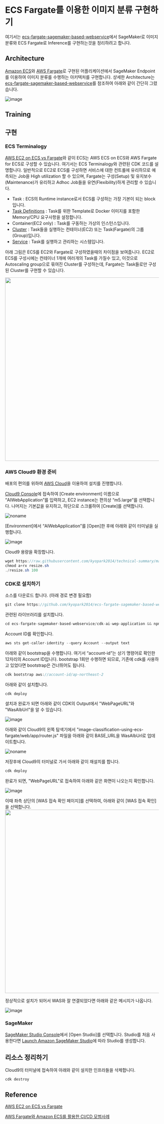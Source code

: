 # ECS Fargate를 이용한 이미지 분류 구현하기

여기서는 [ecs-fargate-sagemaker-based-webservice](https://github.com/hijigoo/ecs-fargate-sagemaker-based-webservice)에서 SageMaker로 이미지 분류와 ECS Fargate로 Inference를 구현하는것을 정리하려고 합니다.

## Architecture

[Amazon ECS](https://aws.amazon.com/ko/ecs/)와 [AWS Fargate](https://aws.amazon.com/ko/fargate/)로 구현된 어플리케이션에서 SageMaker Endpoint를 이용하여 이미지 분류를 수행하는 아키텍처를 구현합니다. 샹세한 Architecture는 [ecs-fargate-sagemaker-based-webservice](https://github.com/hijigoo/ecs-fargate-sagemaker-based-webservice)를 참조하여 아래와 같이 간단히 그렸습니다.

![image](https://github.com/kyopark2014/image-classification-using-aws-fargate-for-ecs/assets/52392004/bf2c14ec-3b81-41e5-9b3e-cf34ad1e51f1)


## Training

## 구현

### ECS Terminalogy

[AWS EC2 on ECS vs Fargate](https://www.youtube.com/watch?v=DVrGXjjkpig)와 같이 ECS는 AWS ECS on ECS와 AWS Fargate for ECS로 구성할 수 있습니다. 여기서는 ECS Terminalogy와 관련된 CDK 코드를 설명합니다. 일반적으로 EC2로 ECS를 구성하면 서비스에 대한 컨트롤에 유리하므로 예측되는 Job을 High utilization 할 수 있으며, Fargate는 구성(Setup) 및 유지보수(Maintenance)가 유리하고 Adhoc Job들을 유연(Flexibility)하게 관리할 수 있습니다. 

- Task : ECS의 Runtime instance로서 ECS를 구성하는 가장 기본이 되는 block입니다.
- [Task Definitions](./cdk-image-classification/README.md#task-definition-web) : Task를 위한 Template로 Docker 이미지를 포함한 Memory/CPU 요구사항을 설정합니다.
- Container(EC2 only) : Task를 구동하는 가상의 인스턴스입니다.
- [Cluster](./cdk-image-classification/README.md#cluster) : Task들을 실행하는 컨테이너(EC2) 또는 Task(Fargate)의 그룹(Group)입니다.
- [Service](./cdk-image-classification/README.md#task-definition-web) : Task를 실행하고 관리하는 시스템입니다.


아래 그림은 ECS를 EC2와 Fargate로 구성하였을때의 차이점을 보여줍니다. EC2로 ECS를 구성시에는 컨테이너 1개에 여러개의 Task를 가질수 있고, 이것으로 Autoscaling group으로 묶여진 Cluster를 구성하는데, Fargate는 Task들로만 구성된 Cluster를 구현할 수 있습니다.

<img src="https://github.com/kyopark2014/image-classification-using-ecs-fargate/assets/52392004/623b9cc2-0760-42dc-a9ef-3e8b534beb48" width="600">


### AWS Cloud9 환경 준비

배포의 편의를 위하여 [AWS Cloud](https://aws.amazon.com/ko/cloud9/)을 이용하여 설치를 진행합니다.

[Cloud9 Console](https://ap-northeast-2.console.aws.amazon.com/cloud9control/home?region=ap-northeast-2#/create)에 접속하여 [Create environment] 이름으로 “AIWebApplication”를 입력하고, EC2 instance는 편의상 “m5.large”를 선택합니다. 나머지는 기본값을 유지하고, 하단으로 스크롤하여 [Create]를 선택합니다.

![noname](https://github.com/kyopark2014/ecs-fargate-sagemaker-based-webservice/assets/52392004/85933efa-3e9e-458b-a9cc-a1ca0ba5bfa9)

[Environment]에서 “AIWebApplication”를 [Open]한 후에 아래와 같이 터미널을 실행합니다.

![image](https://github.com/kyopark2014/ecs-fargate-sagemaker-based-webservice/assets/52392004/272281b0-a99d-42ff-b771-2e69ba986a4f)

Cloud9 용량을 확장합니다.

```java
wget https://raw.githubusercontent.com/kyopark2014/technical-summary/main/resize.sh
chmod a+rx resize.sh
./resize.sh 100
```

### CDK로 설치하기

소스를 다운로드 합니다. (아래 경로 변경 필요함)

```java
git clone https://github.com/kyopark2014/ecs-fargate-sagemaker-based-webservice
```

관련된 라이브러리를 설치합니다.

```java
cd ecs-fargate-sagemaker-based-webservice/cdk-ai-wep-application && npm install
```

Account ID를 확인합니다.

```java
aws sts get-caller-identity --query Account --output text
```

아래와 같이 bootstrap을 수행합니다. 여기서 “account-id”는 상기 명령어로 확인한 12자리의 Account ID입니다. bootstrap 1회만 수행하면 되므로, 기존에 cdk를 사용하고 있었다면 bootstrap은 건너뛰어도 됩니다.

```java
cdk bootstrap aws://account-id/ap-northeast-2
```

아래와 같이 설치합니다.
 
```java
cdk deploy
```

셜치과 완료가 되면 아래와 같이 CDK의 Output에서 "WebPageURL"와 "WasAlbUrl"을 알 수 있습니다.

![image](https://github.com/kyopark2014/ecs-fargate-sagemaker-based-webservice/assets/52392004/9c308c78-618e-488e-8060-c98f684ce121)

아래와 같이 Cloud9의 왼쪽 탐색기에서 "image-classification-using-ecs-fargate/web/app/router.js" 파일을 아래와 같이 BASE_URL을 WasAlbUrl로 업데이트합니다.

![noname](https://github.com/kyopark2014/ecs-fargate-sagemaker-based-webservice/assets/52392004/b8af281b-5f7e-4235-a17e-aeb5d102cdc4)

저장후에 Cloud9의 터미널로 가서 아래와 같이 재설치를 합니다.

```java
cdk deploy
```

완료가 되면, "WebPageURL"로 접속하여 아래와 같은 화면이 나오는지 확인합니다. 

![image](https://github.com/kyopark2014/ecs-fargate-sagemaker-based-webservice/assets/52392004/f4c0f8e4-a0fb-48c5-8d6b-8c2055cd64b6)

이때 좌측 상단의 [WAS 접속 확인 페이지]를 선택하여, 아래와 같이 [WAS 접속 확인]을 선택합니다.
<img src="https://github.com/kyopark2014/ecs-fargate-sagemaker-based-webservice/assets/52392004/2d82ee90-d8d8-41d8-93d1-a22244485f60" width="600">

정상적으로 설치가 되어서 WAS와 잘 연결되었다면 아래와 같은 메시지가 나옵니다.

![image](https://github.com/kyopark2014/ecs-fargate-sagemaker-based-webservice/assets/52392004/f2f0b5db-6038-4f3d-91cd-8cab823beea8)




### SageMaker

[SageMaker Studio Console](https://ap-northeast-2.console.aws.amazon.com/sagemaker/home?region=ap-northeast-2#/studio-landing)에서 [Open Studio]를 선택합니다. Studio를 처음 사용한다면 [Launch Amazon SageMaker Studio](https://docs.aws.amazon.com/sagemaker/latest/dg/studio-launch.html)에 따라 Studio를 생성합니다.


## 리소스 정리하기

Cloud9의 터미널에 접속하여 아래와 같이 설치한 인프라들을 삭제합니다.

```java
cdk destroy
```


## Reference

[AWS EC2 on ECS vs Fargate](https://www.youtube.com/watch?v=DVrGXjjkpig)

[AWS Fargate와 Amazon ECS를 활용한 CI/CD 모범사례](https://www.youtube.com/watch?v=ZRPdVY5lFBM)

